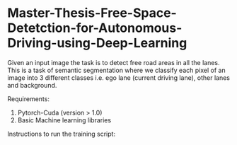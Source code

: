 # Master-Thesis-Free-Space-Detetction-for-Autonomous-Driving-using-Deep-Learning

Given an input image the task is to detect free road areas in all the lanes. This is a task of semantic segmentation where we classify each pixel of an image into 3 different
classes i.e. ego lane (current driving lane), other lanes and background.

Requirements:

1) Pytorch-Cuda (version > 1.0)
2) Basic Machine learning libraries

Instructions to run the training script:
